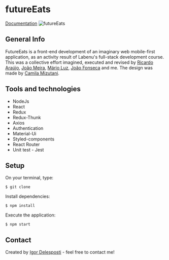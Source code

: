 # futureEats
[Documentation](https://documenter.getpostman.com/view/7549981/SWTEdGtT?version=latest#70663d39-aa77-4995-91c5-673eae312916)
![futureEats](https://user-images.githubusercontent.com/56797122/88712288-d9ea6600-d0ef-11ea-94b7-943faf0e1cbc.gif)

## General Info
FutureEats is a front-end development of an imaginary web mobile-first application, as an activity result of Labenu's full-stack development course. This was a collective effort imagined, executed and revised by [Ricardo Araújo](https://github.com/araujoricardo), [João Meira](https://github.com/Meira-JH), [Mário Luz](https://github.com/MarioLuzz), [João Fonseca](https://github.com/joaopf4) and me. The design was made by [Camila Mizutani](https://www.linkedin.com/in/camila-mizutani-257495bb/).

## Tools and technologies
* NodeJs
* React
* Redux
* Redux-Thunk
* Axios 
* Authentication
* Material-Ui
* Styled-components
* React Router
* Unit test - Jest

## Setup

On your terminal, type:
```
$ git clone
```

Install dependencies:
```
$ npm install
```

Execute the application:
```
$ npm start
```

## Contact
Created by [Igor Delesposti](https://github.com/igordelesposti) - feel free to contact me!
